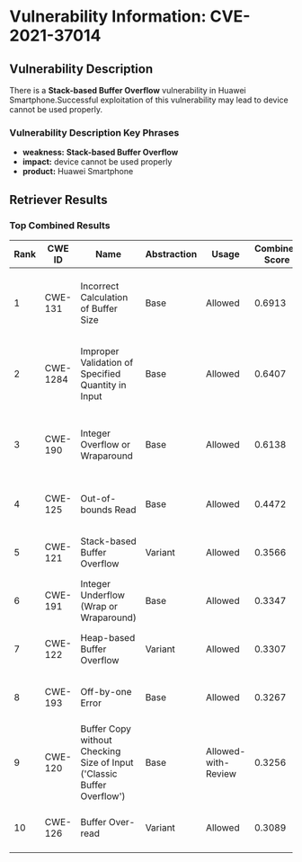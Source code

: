 # Vulnerability Information: CVE-2021-37014

## Vulnerability Description
There is a **Stack-based Buffer Overflow** vulnerability in Huawei Smartphone.Successful exploitation of this vulnerability may lead to device cannot be used properly.

### Vulnerability Description Key Phrases
- **weakness:** **Stack-based Buffer Overflow**
- **impact:** device cannot be used properly
- **product:** Huawei Smartphone

## Retriever Results

### Top Combined Results

| Rank | CWE ID | Name | Abstraction | Usage | Combined Score | Retrievers | Individual Scores |
|------|--------|------|-------------|-------|---------------|------------|-------------------|
| 1 | CWE-131 | Incorrect Calculation of Buffer Size | Base | Allowed | 0.6913 | dense, sparse, graph | dense: 0.548, sparse: 0.165, graph: 0.902 |
| 2 | CWE-1284 | Improper Validation of Specified Quantity in Input | Base | Allowed | 0.6407 | dense, sparse, graph | dense: 0.501, sparse: 0.147, graph: 0.857 |
| 3 | CWE-190 | Integer Overflow or Wraparound | Base | Allowed | 0.6138 | dense, sparse, graph | dense: 0.553, sparse: 0.151, graph: 0.701 |
| 4 | CWE-125 | Out-of-bounds Read | Base | Allowed | 0.4472 | sparse, graph | sparse: 0.157, graph: 1.000 |
| 5 | CWE-121 | Stack-based Buffer Overflow | Variant | Allowed | 0.3566 | dense, sparse | dense: 0.582, sparse: 0.166 |
| 6 | CWE-191 | Integer Underflow (Wrap or Wraparound) | Base | Allowed | 0.3347 | dense, sparse | dense: 0.522, sparse: 0.128 |
| 7 | CWE-122 | Heap-based Buffer Overflow | Variant | Allowed | 0.3307 | dense, sparse | dense: 0.550, sparse: 0.145 |
| 8 | CWE-193 | Off-by-one Error | Base | Allowed | 0.3267 | dense, sparse | dense: 0.496, sparse: 0.137 |
| 9 | CWE-120 | Buffer Copy without Checking Size of Input ('Classic Buffer Overflow') | Base | Allowed-with-Review | 0.3256 | dense, sparse | dense: 0.515, sparse: 0.145 |
| 10 | CWE-126 | Buffer Over-read | Variant | Allowed | 0.3089 | dense, sparse | dense: 0.529, sparse: 0.122 |


